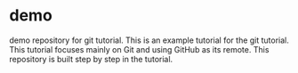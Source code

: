 # demo
demo repository for git tutorial.
This is an example tutorial for the git tutorial.
This tutorial focuses mainly on Git and using GitHub as its remote.
This repository is built step by step in the tutorial.
